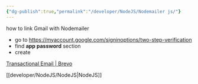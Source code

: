 ```yaml
---
{"dg-publish":true,"permalink":"/developer/NodeJS/Nodemailer js/"}
---
```


how to link Gmail with Nodemailer

- go to https://myaccount.google.com/signinoptions/two-step-verification
- find **app password** section
- create 

[Transactional Email | Brevo](https://www.brevo.com/products/transactional-email/)

[[developer/NodeJS/NodeJS\|NodeJS]]